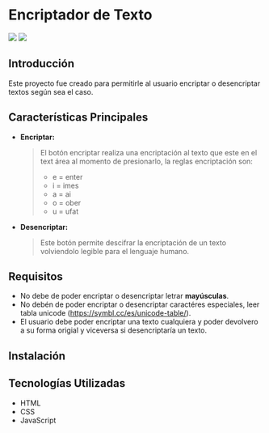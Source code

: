 # Encriptador de Texto

<p align="left">
  <img src="https://img.shields.io/badge/STATUS-%20CULMINADO-green">
  <img src="https://img.shields.io/badge/Realease_date-August-blue">
</p>

## Introducción

Este proyecto fue creado para permitirle al usuario encriptar o desencriptar textos según sea el caso.

## Características Principales

- **Encriptar:**
  > El botón encriptar realiza una encriptación al texto que este en el text área al momento de presionarlo, la reglas encriptación son:
  > - e = enter
  > - i = imes
  > - a = ai 
  > - o = ober
  > - u = ufat
- **Desencriptar:**
  >Este botón permite descifrar la encriptación de un texto volviendolo legible para el lenguaje humano.

## Requisitos

- No debe de poder encriptar o desencriptar letrar **mayúsculas**.
- No debén de poder encriptar o desencriptar caractéres especiales, leer tabla unicode (https://symbl.cc/es/unicode-table/).
- El usuario debe poder encriptar una texto cualquiera y poder devolvero a su forma origial y viceversa si desencriptaría un texto.

## Instalación


## Tecnologías Utilizadas

- HTML
- CSS
- JavaScript

